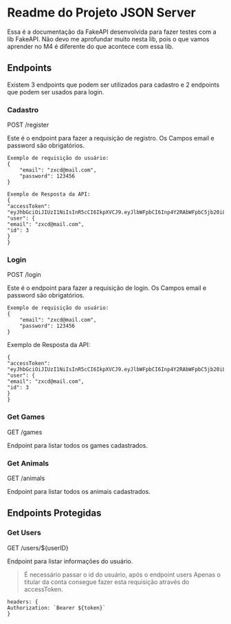 # Readme do Projeto JSON Server

Essa é a documentação da FakeAPI desenvolvida para fazer testes com a lib FakeAPI. Não devo me aprofundar muito nesta lib, pois o que vamos aprender no M4 é diferente do que acontece com essa lib.

## Endpoints

Existem 3 endpoints que podem ser utilizados para cadastro e 2 endpoints que podem ser usados para login.

### Cadastro

POST /register

Este é o endpoint para fazer a requisição de registro.
Os Campos email e password são obrigatórios.

```
Exemplo de requisição do usuário:
{
    "email": "zxcd@mail.com",
    "password": 123456
}
```
```
Exemplo de Resposta da API:
{
"accessToken": "eyJhbGciOiJIUzI1NiIsInR5cCI6IkpXVCJ9.eyJlbWFpbCI6Inp4Y2RAbWFpbC5jb20iLCJpYXQiOjE2NzE2MzUyNzIsImV4cCI6MTY3MTYzODg3Miwic3ViIjoiMyJ9.S6XpMubmbqdHWgIsaMVxR2n0mwoIYE3nGk5m25hsKNQ",
"user": {
"email": "zxcd@mail.com",
"id": 3
}
}
```

### Login

POST /login

Este é o endpoint para fazer a requisição de login.
Os Campos email e password são obrigatórios.

```
Exemplo de requisição do usuário:
{
    "email": "zxcd@mail.com",
    "password": 123456
}
```
Exemplo de Resposta da API:
```
{
"accessToken": "eyJhbGciOiJIUzI1NiIsInR5cCI6IkpXVCJ9.eyJlbWFpbCI6Inp4Y2RAbWFpbC5jb20iLCJpYXQiOjE2NzE2MzUzNTUsImV4cCI6MTY3MTYzODk1NSwic3ViIjoiMyJ9.f0xHBK1VWGP2Ddt425uL8wJAhohHiNiZe3QZ4JErqOc",
"user": {
"email": "zxcd@mail.com",
"id": 3
}
}
```

### Get Games

GET /games

Endpoint para listar todos os games cadastrados.

### Get Animals

GET /animals

Endpoint para listar todos os animais cadastrados.


## Endpoints Protegidas

### Get Users

GET /users/${userID}

Endpoint para listar informações do usuário.
>É necessário passar o id do usuário, após o endpoint users
>Apenas o titular da conta consegue fazer esta requisição através do accessToken.
```
headers: {
Authorization: `Bearer ${token}`
}
```
